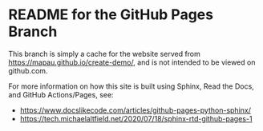 # README for the GitHub Pages Branch
This branch is simply a cache for the website served from https://mapau.github.io/create-demo/,
and is  not intended to be viewed on github.com.

For more information on how this site is built using Sphinx, Read the Docs, and GitHub Actions/Pages, see:
 * https://www.docslikecode.com/articles/github-pages-python-sphinx/
 * https://tech.michaelaltfield.net/2020/07/18/sphinx-rtd-github-pages-1
